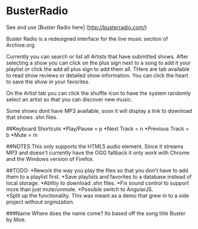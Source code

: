 BusterRadio
===========

See and use [Buster Radio here] (http://busterradio.com/) 


Buster Radio is a redesigned interface for the live music section of Archive.org.  

Currently you can search or list all Artists that have submitted shows. After selecting a show you can click on the plus sign next to a song to add it your playlist or click the add all plus sign to add them all.  THere are tab available to read show reviews or detailed show information.  You can click the heart to save the show in your favorites.  

On the Artist tab you can click the shuffle icon to have the system randomly select an artist so that you can discover new music.  

Some shows dont have MP3 available, soon it will display a link to download that shows .shn files.  

##Keyboard Shortcuts
*Play/Pause = p
*Next Track = n
*Previous Track = b
*Mute = m


##NOTES
This only supports the HTML5 audio element. Since it streams MP3 and doesn't currently have the OGG fallback it only work with Chrome and the Windows version of Firefox.  

##TODO:
*Rework the way you play the files so that you don't have to add them to a playlist first. 
*Save playlists and favorites to a database instead of local storage.
*Ablitiy to download .shn files.
*Fix sound control to support more than just mute/unmute.
*Possible switch to AngularJS.  
*Split up the functionality.  This was meant as a demo that grew in to a side project without orginization.

###Name
Where does the name come?  Its based off the song title Buster by Moe.   
